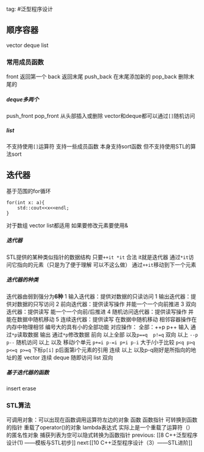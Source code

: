 tag: #泛型程序设计 
## 顺序容器
vector
deque
list
### 常用成员函数
front 返回第一个
back 返回末尾
push_back 在末尾添加新的
pop_back 删除末尾的

##### deque多两个
push_front
pop_front
从头部插入或删除
vector和deque都可以通过`[]`随机访问
##### list
不支持使用`[]`运算符
支持一些成员函数
本身支持sort函数 但不支持使用STL的算法sort 
## 迭代器
基于范围的for循环
```
for(int x: a){
	std::cout<<x<<endl;
}
```
对于数组 vector list都适用
如果要修改元素要使用&
##### 迭代器
STL提供的某种类似指针的数据结构
只要`++it *it` 合法 it就是迭代器
	通过`*it`访问它指向的元素（只是为了便于理解  可以不这么做）
	通过`++it`移动到下一个元素
##### 迭代器的种类
迭代器由弱到强分为**6种**
1 输入迭代器：提供对数据的只读访问
1 输出迭代器：提供对数据的只写访问
2 前向迭代器：提供读写操作 并能一个一个向前推进
3 双向迭代器：提供读写 能一个一个向前/后推进
4 随机访问迭代器：提供读写操作 并能在数据中随机移动
5 连续迭代器：提供读写 在数据中随机移动 相邻容器操作在内存中物理相邻
编号大的具有小的全部功能
对应操作：
全部：++p p++
输入 通过`*p`读取数据
输出 通过`*p`修改数据
前向 以上全部 以及`p==q  p!=q`
双向 以上 `--p p--`
随机访问 以上 以及
	移动i个单元  `p+=i p-=i p+i p-i`
	大于/小于比较  `p<q p>q p<=q p>=q`
	下标`p[i]`  p后面第i个元素的引用
连续 以上 以及p-q刚好是所指向的地址的差
vector 连续
deque 随即访问
list 双向
##### 基于迭代器的函数
insert  erase
### STL算法
可调用对象：可以出现在函数调用运算符左边的对象
	函数
	函数指针
	可转换到函数的指针
	重载了operator()的对象
	lambda表达式 
		实际上是一个重载了运算符（）的匿名性对象
		捕获列表为空可以隐式转换为函数指针
previous: [[8 C++泛型程序设计(1) ——模板与STL初步]]
next:[[10 C++泛型程序设计（3）——STL进阶]]